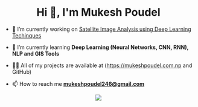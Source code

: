 
<h1 align="center">Hi 👋, I'm Mukesh Poudel</h1>

- 🔭 I’m currently working on [Satellite Image Analysis using Deep Learning Techinques](https://mukeshpoudel.com.np/sedimentflux/)

- 🌱 I’m currently learning **Deep Learning (Neural Networks, CNN, RNN), NLP and GIS Tools**

- 👨‍💻 All of my projects are available at (https://mukeshpoudel.com.np and GitHub)

- 📫 How to reach me **mukeshpoudel246@gmail.com**

<p align="center">
    <img src="https://go-skill-icons.vercel.app/api/icons?i=python,cpp,js,dart,flask,flutter,pytorch,sklearn,azure,nginx,linux,git,docker,composer" /><br>
</p>
